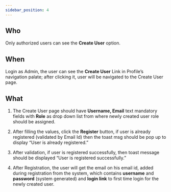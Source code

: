 ```yaml
---
sidebar_position: 4
---
```


## Who
Only authorized users can see the **Create User** option.

## When
Login as Admin, the user can see the **Create User** Link in Profile’s navigation palate; after clicking it, user will be navigated to the Create User page. 

## What 
1. The Create User page should have **Username, Email** text mandatory fields with **Role** as drop down list from where newly created user role should be assigned.  

2. After filling the values, click the **Register** button, if user is already registered (validated by Email Id) then the toast msg should be pop up to display “User is already registered.” 

3. After validation, if user is registered successfully, then toast message should be displayed “User is registered successfully.” 

4. After Registration, the user will get the email on his email id, added during registration from the system, which contains **username** and **password** (system generated) and **login link** to first time login for the newly created user. 